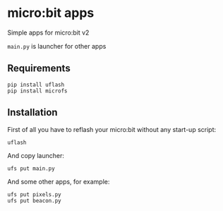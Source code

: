 # micro:bit apps
Simple apps for micro:bit v2

`main.py` is launcher for other apps

Requirements
------------

```
pip install uflash
pip install microfs
```

Installation
------------

First of all you have to reflash your micro:bit without any start-up script:

`uflash`

And copy launcher:

`ufs put main.py`

And some other apps, for example:

```
ufs put pixels.py
ufs put beacon.py
```
